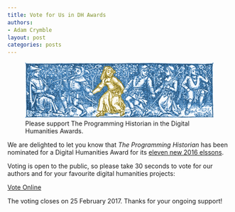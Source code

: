 ```yaml
---
title: Vote for Us in DH Awards
authors:
- Adam Crymble
layout: post
categories: posts
---
```


<p><figure><a href="/images/vote-dh-award/vote-dh-award.png">
        <img src="/images/vote-dh-award/vote-dh-award.png" alt=""/></a><figcaption>
    Please support The Programming Historian in the Digital Humanities Awards.</figcaption></figure></p>

We are delighted to let you know that *The Programming Historian* has been nominated for a Digital Humanities Award for its [eleven new 2016 elssons](/posts/twenty-sixteen-review).

Voting is open to the public, so please take 30 seconds to vote for our authors and for your favourite digital humanities projects:

[Vote Online](https://docs.google.com/forms/d/e/1FAIpQLSeQofMioxNwusQ9KW8f32Efrj1zksX82sNJp78EPazDW43Z9Q/viewform?c=0&w=1)

The voting closes on 25 February 2017. Thanks for your ongoing support!